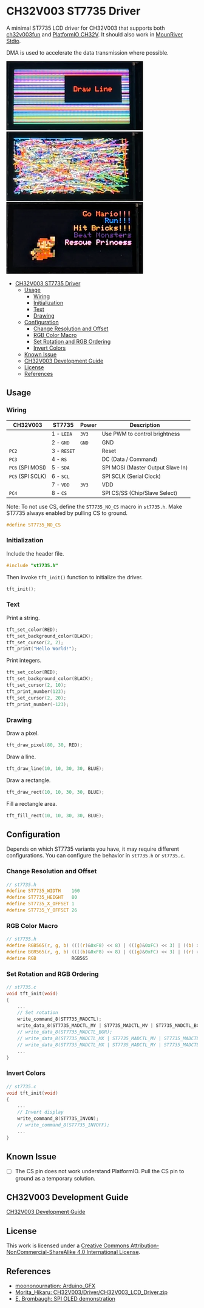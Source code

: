 # CH32V003 ST7735 Driver

A minimal ST7735 LCD driver for CH32V003 that supports both [ch32v003fun](https://github.com/cnlohr/ch32v003fun) and [PlatformIO CH32V](https://github.com/Community-PIO-CH32V/platform-ch32v). It should also work in [MounRiver Stdio](http://www.mounriver.com/).

DMA is used to accelerate the data transmission where possible.

![ST7735](images/ST7735.webp)

- [CH32V003 ST7735 Driver](#ch32v003-st7735-driver)
  - [Usage](#usage)
    - [Wiring](#wiring)
    - [Initialization](#initialization)
    - [Text](#text)
    - [Drawing](#drawing)
  - [Configuration](#configuration)
    - [Change Resolution and Offset](#change-resolution-and-offset)
    - [RGB Color Macro](#rgb-color-macro)
    - [Set Rotation and RGB Ordering](#set-rotation-and-rgb-ordering)
    - [Invert Colors](#invert-colors)
  - [Known Issue](#known-issue)
  - [CH32V003 Development Guide](#ch32v003-development-guide)
  - [License](#license)
  - [References](#references)

## Usage

### Wiring

| CH32V003         | ST7735      | Power | Description                       |
| ---------------- | ----------- | ----- | --------------------------------- |
|                  | 1 - `LEDA`  | `3V3` | Use PWM to control brightness     |
|                  | 2 - `GND`   | `GND` | GND                               |
| `PC2`            | 3 - `RESET` |       | Reset                             |
| `PC3`            | 4 - `RS`    |       | DC (Data / Command)               |
| `PC6` (SPI MOSI) | 5 - `SDA`   |       | SPI MOSI (Master Output Slave In) |
| `PC5` (SPI SCLK) | 6 - `SCL`   |       | SPI SCLK (Serial Clock)           |
|                  | 7 - `VDD`   | `3V3` | VDD                               |
| `PC4`            | 8 - `CS`    |       | SPI CS/SS (Chip/Slave Select)     |

Note: To not use CS, define the `ST7735_NO_CS` macro in `st7735.h`. Make ST7735 always enabled by pulling CS to ground.

```C
#define ST7735_NO_CS
```

### Initialization

Include the header file.

```C
#include "st7735.h"
```

Then invoke `tft_init()` function to initialize the driver.

```C
tft_init();
```

### Text

Print a string.

```C
tft_set_color(RED);
tft_set_background_color(BLACK);
tft_set_cursor(2, 2);
tft_print("Hello World!");
```

Print integers.

```C
tft_set_color(RED);
tft_set_background_color(BLACK);
tft_set_cursor(2, 10);
tft_print_number(123);
tft_set_cursor(2, 20);
tft_print_number(-123);
```

### Drawing

Draw a pixel.

```C
tft_draw_pixel(80, 30, RED);
```

Draw a line.

```C
tft_draw_line(10, 10, 30, 30, BLUE);
```

Draw a rectangle.

```C
tft_draw_rect(10, 10, 30, 30, BLUE);
```

Fill a rectangle area.

```C
tft_fill_rect(10, 10, 30, 30, BLUE);
```

## Configuration

Depends on which ST7735 variants you have, it may require different configurations. You can configure the behavior in `st7735.h` or `st7735.c`.

### Change Resolution and Offset

```C
// st7735.h
#define ST7735_WIDTH    160
#define ST7735_HEIGHT   80
#define ST7735_X_OFFSET 1
#define ST7735_Y_OFFSET 26
```

### RGB Color Macro

```C
// st7735.h
#define RGB565(r, g, b) ((((r)&0xF8) << 8) | (((g)&0xFC) << 3) | ((b) >> 3))
#define BGR565(r, g, b) ((((b)&0xF8) << 8) | (((g)&0xFC) << 3) | ((r) >> 3))
#define RGB             RGB565
```

### Set Rotation and RGB Ordering

```C
// st7735.c
void tft_init(void)
{
    ...
    // Set rotation
    write_command_8(ST7735_MADCTL);
    write_data_8(ST7735_MADCTL_MY | ST7735_MADCTL_MV | ST7735_MADCTL_BGR);  // 0 - Horizontal
    // write_data_8(ST7735_MADCTL_BGR);                                        // 1 - Vertical
    // write_data_8(ST7735_MADCTL_MX | ST7735_MADCTL_MV | ST7735_MADCTL_BGR);  // 2 - Horizontal
    // write_data_8(ST7735_MADCTL_MX | ST7735_MADCTL_MY | ST7735_MADCTL_BGR);  // 3 - Vertical
    ...
}
```

### Invert Colors

```C
// st7735.c
void tft_init(void)
{
    ...
    // Invert display
    write_command_8(ST7735_INVON);
    // write_command_8(ST7735_INVOFF);
    ...
}
```

## Known Issue

- [ ] The CS pin does not work understand PlatformIO. Pull the CS pin to ground as a temporary solution.

## CH32V003 Development Guide

[CH32V003 Development Guide](CH32V003_Dev_Guide.md)

## License

This work is licensed under a [Creative Commons Attribution-NonCommercial-ShareAlike 4.0 International License](https://creativecommons.org/licenses/by-nc-sa/4.0/).

## References

- [moononournation: Arduino_GFX](https://github.com/moononournation/Arduino_GFX)
- [Morita_Hikaru: CH32V003/Driver/CH32V003_LCD_Driver.zip](https://gitee.com/morita/ch32-v003/tree/master/Driver)
- [E. Brombaugh: SPI OLED demonstration](https://github.com/cnlohr/ch32v003fun/tree/master/examples/spi_oled)
